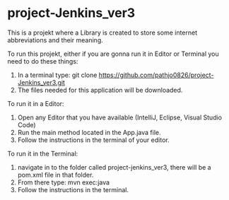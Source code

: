 # project-Jenkins_ver3
This is a projekt where a Library is created to store some internet abbreviations and their meaning.

To run this projekt, either if you are gonna run it in Editor or Terminal you need to do these things:
1. In a terminal type: git clone https://github.com/pathjo0826/project-Jenkins_ver3.git
2. The files needed for this application will be downloaded.


To run it in a Editor:
1. Open any Editor that you have available (IntelliJ, Eclipse, Visual Studio Code)
2. Run the main method located in the App.java file.
3. Follow the instructions in the terminal of your editor.


To run it in the Terminal:
1. navigate in to the folder called project-jenkins_ver3, there will be a pom.xml file in that folder.
2. From there type: mvn exec:java
3. Follow the instructions in the terminal.
